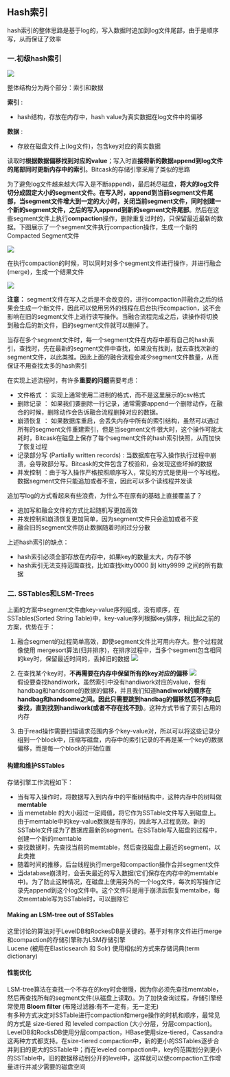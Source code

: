 ## Hash索引
hash索引的整体思路是基于log的，写入数据时追加到log文件尾部，由于是顺序写，从而保证了效率
### 一.初级hash索引

![](images/1.jpg)


整体结构分为两个部分：索引和数据

**索引** :
- hash结构，存放在内存中，hash value为真实数据在log文件中的偏移

**数据** :
- 存放在磁盘文件上(log文件)，包含key对应的真实数据

读取时**根据数据偏移找到对应的value**；写入时直**接将新的数据append到log文件的尾部同时更新内存中的索引**。Bitcask的存储引擎采用了类似的思路

为了避免log文件越来越大(写入是不断append)，最后耗尽磁盘，**将大的log文件切分成固定大小的segment文件。在写入时，append到当前segment文件尾部，当segment文件增大到一定的大小时，关闭当前segment文件，同时创建一个新的segment文件，之后的写入append到新的segment文件尾部**。然后在这些segment文件上执行**compaction**操作，删除重复过时的，只保留最近最新的数据。下图展示了一个segment文件执行compaction操作，生成一个新的Compacted Segment文件

![](images/2.jpg)


在执行compaction的时候，可以同时对多个segment文件进行操作，并进行融合(merge)，生成一个结果文件

![](images/3.jpg)


**注意：** segment文件在写入之后是不会改变的，进行compaction并融合之后的结果会生成一个新文件，因此可以使用另外的线程在后台执行compaction，这不会影响在旧的segment文件上进行读写操作。当融合流程完成之后，读操作将切换到融合后的新文件，旧的segment文件就可以删掉了。

当存在多个segment文件时，每一个segment文件在内存中都有自己的hash索引，查找时，先在最新的segment文件中查找，如果没有找到，就去查找次新的segment文件，以此类推。因此上面的融合流程会减少segment文件数量，从而保证不用查找太多的hash索引


在实现上述流程时，有许多**重要的问题**需要考虑：
- 文件格式 ： 实现上通常使用二进制的格式，而不是这里展示的csv格式
- 删除记录 ： 如果我们要删除一行记录，通常需要append一个删除动作，在融合的时候，删除动作会告诉融合流程删掉对应的数据。
- 崩溃恢复 ： 如果数据库重启，会丢失内存中所有的索引结构，虽然可以通过所有的segment文件重建索引，但是当segment文件很大时，这个操作可能太耗时，Bitcask在磁盘上保存了每个segment文件的hash索引快照，从而加快了恢复过程
- 记录部分写 (Partially written records) : 当数据库在写入操作执行过程中崩溃，会导致部分写。Bitcask的文件包含了校验和，会发现这些坏掉的数据
- 并发控制 ：由于写入操作严格按照顺序写入，常见的方式是使用一个写线程。数据segment文件只能追加或者不变，因此可以多个读线程并发读

追加写log的方式看起来有些浪费，为什么不在原有的基础上直接覆盖了？
- 追加写和融合文件的方式比起随机写更加高效
- 并发控制和崩溃恢复更加简单，因为segment文件只会追加或者不变
- 融合旧的segment文件防止数据随着时间过分分散

上述hash索引的缺点：
- hash索引必须全部存放在内存中，如果key的数量太大，内存不够
- hash索引无法支持范围查找，比如查找kitty0000 到 kitty9999 之间的所有数据

### 二. SSTables和LSM-Trees
上面的方案中segment文件由key-value序列组成，没有顺序，在SSTables(Sorted String Table)中，key-value序列根据key排序，相比起之前的方案，优势在于：  
1. 融合segment的过程简单高效，即使segment文件比可用内存大。整个过程就像使用 mergesort算法(归并排序)，在排序过程中，当多个segment包含相同的key时，保留最近时间的，丢掉旧的数据
![](images/4.jpg)
  
2. 在查找某个key时，**不再需要在内存中保留所有的key对应的偏移**
![](images/5.jpg)  
假设要查找handiwork，虽然索引中没有handiwork对应的value，但有handbag和handsome的数据的偏移，并且我们知道**handiwork的顺序在handbag和handsome之间。因此只需要跳到handbag的偏移然后不停向后查找，直到找到handiwork(或者不存在找不到)**。这种方式节省了索引占用的内存

3. 由于read操作需要扫描请求范围内多个key-value对，所以可以将这些记录分组到一个block中，压缩写磁盘，内存中的索引记录的不再是某一个key的数据偏移，而是每一个block的开始位置

#### 构建和维护SSTables
存储引擎工作流程如下：
- 当有写入操作时，将数据写入到内存中的平衡树结构中，这种内存中的树叫做 **memtable**
- 当 memetable 的大小超过一定阈值，将它作为SSTable文件写入到磁盘上。由于memtable中的key-value数据是有序的，因此写入过程高效。新的SSTable文件成为了数据库最新的segment。在SSTable写入磁盘的过程中，创建一个新的memtable
- 查找数据时，先查找当前的memtable，然后查找磁盘上最近的segment，以此类推
- 随着时间的推移，后台线程执行merge和compaction操作合并segment文件
- 当database崩溃时，会丢失最近的写入数据(它们保存在内存中的memtable中)。为了防止这种情况，在磁盘上使用另外的一个log文件，每次的写操作记录先append到这个log文件中。这个文件只是用于崩溃后恢复memtalbe，每次memtable写为SSTable时，可以删除它

#### Making an LSM-tree out of SSTables
这里讨论的算法对于LevelDB和RockesDB是关键的。基于对有序文件进行merge和compaction的存储引擎称为LSM存储引擎  
Lucene (被用在Elasticsearch 和 Solr) 使用相似的方式来存储词典(term dictionary)

#### 性能优化
LSM-tree算法在查找一个不存在的key时会很慢，因为你必须先查找memtable，然后再查找所有的segment文件(从磁盘上读取)。为了加快查询过程，存储引擎经常使用 **Bloom filter** (布隆过滤器:有不一定有，无一定无)  
有多种方式决定对SSTable进行compaction和merge操作的时机和顺序，最常见的方式是 size-tiered 和 leveled compaction (大小分层，分层compaction)。LevelDB和RocksDB使用分层compaction，HBase使用size-tiered，Cassandra这两种方式都支持。在size-tiered compaction中，新的更小的SSTables逐步合并到旧的更大的SSTable中；而在leveled compaction中，key的范围划分到更小的SSTable中，旧的数据移动到分开的level中，这样就可以使compaction工作增量进行并减少需要的磁盘空间

